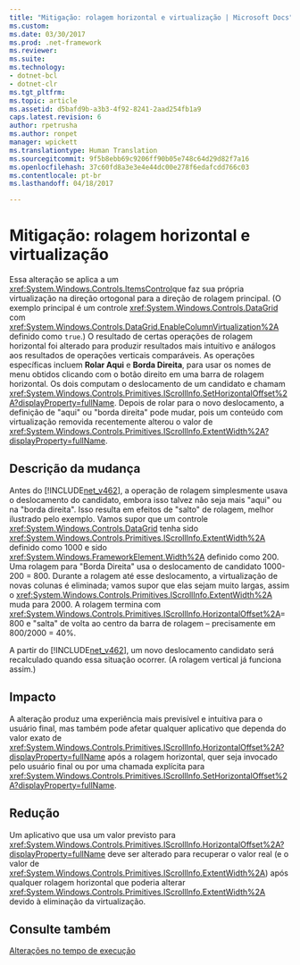 ```yaml
---
title: "Mitigação: rolagem horizontal e virtualização | Microsoft Docs"
ms.custom: 
ms.date: 03/30/2017
ms.prod: .net-framework
ms.reviewer: 
ms.suite: 
ms.technology:
- dotnet-bcl
- dotnet-clr
ms.tgt_pltfrm: 
ms.topic: article
ms.assetid: d5bafd9b-a3b3-4f92-8241-2aad254fb1a9
caps.latest.revision: 6
author: rpetrusha
ms.author: ronpet
manager: wpickett
ms.translationtype: Human Translation
ms.sourcegitcommit: 9f5b8ebb69c9206ff90b05e748c64d29d82f7a16
ms.openlocfilehash: 37c60fd8a3e3e4e44dc00e278f6edafcdd766c03
ms.contentlocale: pt-br
ms.lasthandoff: 04/18/2017

---
```

# <a name="mitigation-horizontal-scrolling-and-virtualization"></a>Mitigação: rolagem horizontal e virtualização
Essa alteração se aplica a um <xref:System.Windows.Controls.ItemsControl>que faz sua própria virtualização na direção ortogonal para a direção de rolagem principal. (O exemplo principal é um controle <xref:System.Windows.Controls.DataGrid> com <xref:System.Windows.Controls.DataGrid.EnableColumnVirtualization%2A> definido como `true`.)  O resultado de certas operações de rolagem horizontal foi alterado para produzir resultados mais intuitivo e análogos aos resultados de operações verticais comparáveis.  As operações específicas incluem **Rolar Aqui** e **Borda Direita**, para usar os nomes de menu obtidos clicando com o botão direito em uma barra de rolagem horizontal.  Os dois computam o deslocamento de um candidato e chamam <xref:System.Windows.Controls.Primitives.IScrollInfo.SetHorizontalOffset%2A?displayProperty=fullName>.  Depois de rolar para o novo deslocamento, a definição de "aqui" ou "borda direita" pode mudar, pois um conteúdo com virtualização removida recentemente alterou o valor de <xref:System.Windows.Controls.Primitives.IScrollInfo.ExtentWidth%2A?displayProperty=fullName>.  
  
## <a name="description-of-the-change"></a>Descrição da mudança  
 Antes do [!INCLUDE[net_v462](../../../includes/net-v462-md.md)], a operação de rolagem simplesmente usava o deslocamento do candidato, embora isso talvez não seja mais "aqui" ou na "borda direita".  Isso resulta em efeitos de "salto" de rolagem, melhor ilustrado pelo exemplo.  Vamos supor que um controle <xref:System.Windows.Controls.DataGrid> tenha sido <xref:System.Windows.Controls.Primitives.IScrollInfo.ExtentWidth%2A> definido como 1000 e sido <xref:System.Windows.FrameworkElement.Width%2A> definido como 200.  Uma rolagem para "Borda Direita" usa o deslocamento de candidato 1000-200 = 800.  Durante a rolagem até esse deslocamento, a virtualização de novas colunas é eliminada; vamos supor que elas sejam muito largas, assim o <xref:System.Windows.Controls.Primitives.IScrollInfo.ExtentWidth%2A> muda para 2000.  A rolagem termina com <xref:System.Windows.Controls.Primitives.IScrollInfo.HorizontalOffset%2A>= 800 e "salta" de volta ao centro da barra de rolagem – precisamente em 800/2000 = 40%.  
  
 A partir do [!INCLUDE[net_v462](../../../includes/net-v462-md.md)], um novo deslocamento candidato será recalculado quando essa situação ocorrer. (A rolagem vertical já funciona assim.)  
  
## <a name="impact"></a>Impacto  
 A alteração produz uma experiência mais previsível e intuitiva para o usuário final, mas também pode afetar qualquer aplicativo que dependa do valor exato de <xref:System.Windows.Controls.Primitives.IScrollInfo.HorizontalOffset%2A?displayProperty=fullName> após a rolagem horizontal, quer seja invocado pelo usuário final ou por uma chamada explícita para <xref:System.Windows.Controls.Primitives.IScrollInfo.SetHorizontalOffset%2A?displayProperty=fullName>.  
  
## <a name="mitigation"></a>Redução  
 Um aplicativo que usa um valor previsto para <xref:System.Windows.Controls.Primitives.IScrollInfo.HorizontalOffset%2A?displayProperty=fullName> deve ser alterado para recuperar o valor real (e o valor de <xref:System.Windows.Controls.Primitives.IScrollInfo.ExtentWidth%2A>) após qualquer rolagem horizontal que poderia alterar <xref:System.Windows.Controls.Primitives.IScrollInfo.ExtentWidth%2A> devido à eliminação da virtualização.  
  
## <a name="see-also"></a>Consulte também  
 [Alterações no tempo de execução](../../../docs/framework/migration-guide/runtime-changes-in-the-net-framework-4-6-2.md)
